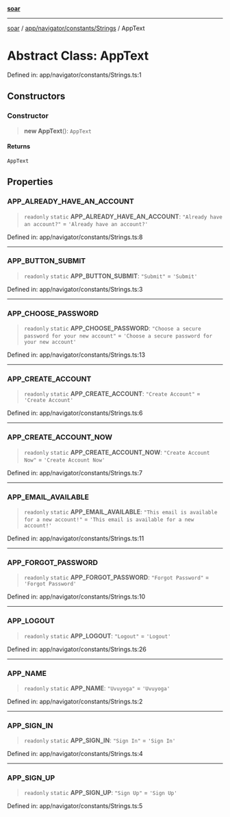 [**soar**](../../../../../README.md)

***

[soar](../../../../../modules.md) / [app/navigator/constants/Strings](../README.md) / AppText

# Abstract Class: AppText

Defined in: app/navigator/constants/Strings.ts:1

## Constructors

### Constructor

> **new AppText**(): `AppText`

#### Returns

`AppText`

## Properties

### APP\_ALREADY\_HAVE\_AN\_ACCOUNT

> `readonly` `static` **APP\_ALREADY\_HAVE\_AN\_ACCOUNT**: `"Already have an account?"` = `'Already have an account?'`

Defined in: app/navigator/constants/Strings.ts:8

***

### APP\_BUTTON\_SUBMIT

> `readonly` `static` **APP\_BUTTON\_SUBMIT**: `"Submit"` = `'Submit'`

Defined in: app/navigator/constants/Strings.ts:3

***

### APP\_CHOOSE\_PASSWORD

> `readonly` `static` **APP\_CHOOSE\_PASSWORD**: `"Choose a secure password for your new account"` = `'Choose a secure password for your new account'`

Defined in: app/navigator/constants/Strings.ts:13

***

### APP\_CREATE\_ACCOUNT

> `readonly` `static` **APP\_CREATE\_ACCOUNT**: `"Create Account"` = `'Create Account'`

Defined in: app/navigator/constants/Strings.ts:6

***

### APP\_CREATE\_ACCOUNT\_NOW

> `readonly` `static` **APP\_CREATE\_ACCOUNT\_NOW**: `"Create Account Now"` = `'Create Account Now'`

Defined in: app/navigator/constants/Strings.ts:7

***

### APP\_EMAIL\_AVAILABLE

> `readonly` `static` **APP\_EMAIL\_AVAILABLE**: `"This email is available for a new account!"` = `'This email is available for a new account!'`

Defined in: app/navigator/constants/Strings.ts:11

***

### APP\_FORGOT\_PASSWORD

> `readonly` `static` **APP\_FORGOT\_PASSWORD**: `"Forgot Password"` = `'Forgot Password'`

Defined in: app/navigator/constants/Strings.ts:10

***

### APP\_LOGOUT

> `readonly` `static` **APP\_LOGOUT**: `"Logout"` = `'Logout'`

Defined in: app/navigator/constants/Strings.ts:26

***

### APP\_NAME

> `readonly` `static` **APP\_NAME**: `"Uvuyoga"` = `'Uvuyoga'`

Defined in: app/navigator/constants/Strings.ts:2

***

### APP\_SIGN\_IN

> `readonly` `static` **APP\_SIGN\_IN**: `"Sign In"` = `'Sign In'`

Defined in: app/navigator/constants/Strings.ts:4

***

### APP\_SIGN\_UP

> `readonly` `static` **APP\_SIGN\_UP**: `"Sign Up"` = `'Sign Up'`

Defined in: app/navigator/constants/Strings.ts:5
